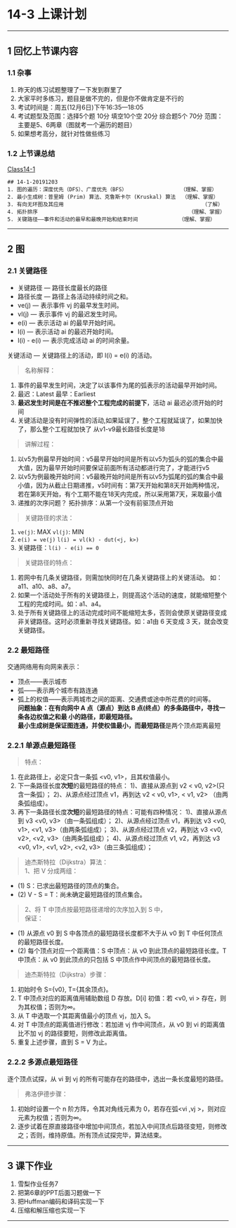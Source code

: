 # 14-3 上课计划     

---


## 1 回忆上节课内容  
### 1.1 杂事  
1. 昨天的练习试题整理了一下发到群里了      
2. 大家平时多练习，题目是做不完的，但是你不做肯定是不行的     
3. 考试时间是：周五(12月6日)下午16:35—18:05   
4. 考试题型及范围：选择5个题    10分   填空10个空   20分    综合题5个     70分  范围：主要是5、6两章（图就考一个遍历的题目）    
5. 如果想考高分，就针对性做些练习       


### 1.2 上节课总结    
[Class14-1](../course-summary/Class14-1-20191202.txt)      
```
## 14-1-20191203                              
1. 图的遍历：深度优先（DFS）、广度优先（BFS）                 （理解、掌握）        
2. 最小生成树：普里姆 (Prim) 算法、克鲁斯卡尔 (Kruskal) 算法  （理解、掌握） 
3. 有向无环图及其应用                                            （了解）   
4. 拓扑排序                                                （理解、掌握）  
5. 关键路径——事件和活动的最早和最晚开始和结束时间             （理解、掌握） 
```

---

## 2 图       

### 2.1 关键路径   
- 关键路径 — 路径长度最长的路径   
- 路径长度 — 路径上各活动持续时间之和。    
- ve(j) — 表示事件 vj 的最早发生时间。  
- vl(j) — 表示事件 vj 的最迟发生时间。   
- e(i) — 表示活动 ai 的最早开始时间。   
- l(i) — 表示活动 ai 的最迟开始时间。   
- l(i) - e(i) — 表示完成活动 ai 的时间余量。   

关键活动 — 关键路径上的活动，即 l(i) = e(i) 的活动。 

>名称解释：  
1. 事件的最早发生时间，决定了以该事件为尾的弧表示的活动最早开始时间。   
2. 最迟：Latest     最早：Earliest       
3. **最迟发生时间是在不推迟整个工程完成的前提下**，活动 ai 最迟必须开始的时间     
4. 关键活动是没有时间弹性的活动,如果延误了，整个工程就延误了，如果加快了，那么整个工程就加快了     从v1-v9最长路径长度是18  

>讲解过程：  
1. 以v5为例最早开始时间：v5最早开始时间是所有以v5为弧头的弧的集合中最大值，因为最早开始时间要保证前面所有活动都进行完了，才能进行v5   
2. 以v5为例最晚开始时间：v5最晚开始时间是所有以v5为弧尾的弧的集合中最小值，因为从截止日期递推，v5时间有：第7天开始和第8天开始两种情况，若在第8天开始，有个工期不能在18天内完成，所以采用第7天，采取最小值       
3. 递推的次序问题？ 拓扑排序：从第一个没有前驱顶点开始      

>关键路径的求法：    
1. `ve(j)`: MAX   `vl(j)`: MIN    
2.  `e(i) = ve(j)`       `l(i) = vl(k) - dut(<j, k>)`  
3.  关键路径：`l(i) - e(i) == 0`   

>关键路径的特点：    
1. 若网中有几条关键路径，则需加快同时在几条关键路径上的关键活动。 如：a11、a10、a8、a7。    
2. 如果一个活动处于所有的关键路径上，则提高这个活动的速度，就能缩短整个工程的完成时间。如：a1、a4。    
3. 处于所有关键路径上的活动完成时间不能缩短太多，否则会使原关键路径变成非关键路径。这时必须重新寻找关键路径。如：a1由 6 天变成 3 天，就会改变关键路径。    

### 2.2 最短路径    
交通网络用有向网来表示：   
- 顶点——表示城市   
- 弧——表示两个城市有路连通    
- 弧上的权值——表示两城市之间的距离、交通费或途中所花费的时间等。    
**问题抽象：**在有向网中 A 点（源点）到达 B 点(终点）的多条路径中，寻找一条各边权值之和最 
小的路径，即最短路径。    
**最小生成树**是保证图连通，并使权值最小，而**最短路径**是两个顶点距离最短     

### 2.2.1 单源点最短路径    
>特点：   
1. 在此路径上，必定只含一条弧 <v0, v1>，且其权值最小。    
2. 下一条路径长度**次短**的最短路径的特点： 1)、直接从源点到 v2 < v0, v2>(只含一条弧）；    2)、从源点经过顶点 v1，再到达 v2 < v0, v1>, < v1, v2> （由两条弧组成）。   
3. 再下一条路径长度**次短**的最短路径的特点：可能有四种情况： 
   1)、直接从源点到 v3 <v0, v3>（由一条弧组成）； 
   2)、从源点经过顶点 v1，再到达 v3 <v0, v1>, <v1, v3>（由两条弧组成）； 
   3)、从源点经过顶点 v2，再到达 v3 <v0, v2>, <v2, v3>（由两条弧组成）； 
   4)、从源点经过顶点 v1, v2，再到达 v3     <v0, v1>, <v1, v2>, <v2, v3>（由三条弧组成）； 

 

>迪杰斯特拉（Dijkstra）算法：      
>1、把 V 分成两组：    
- (1)  S：已求出最短路径的顶点的集合。   
- (2)  V - S = T：尚未确定最短路径的顶点集合。   

>2、将 T 中顶点按最短路径递增的次序加入到 S 中，   
保证： 
- (1)  从源点 v0 到 S 中各顶点的最短路径长度都不大于从 v0 到 T 中任何顶点的最短路径长度。   
- (2)  每个顶点对应一个距离值：S 中顶点：从 v0 到此顶点的最短路径长度。T 中顶点：从 v0 到此顶点的只包括 S 中顶点作中间顶点的最短路径长度。     

>迪杰斯特拉（Dijkstra）步骤：   
1. 初始时令 S={v0},  T={其余顶点}。    
2. T 中顶点对应的距离值用辅助数组 D 存放。D[i] 初值：若 <v0, vi > 存在，则为其权值；否则为∞。       
3. 从 T 中选取一个其距离值最小的顶点 vj，加入 S。    
4. 对 T 中顶点的距离值进行修改：若加进 vj 作中间顶点，从 v0 到 vi 的距离值比不加 vj 的路径要短，则修改此距离值。    
5. 重复上述步骤，直到 S = V 为止。    


### 2.2.2 多源点最短路径    
逐个顶点试探，从 vi 到 vj 的所有可能存在的路径中，选出一条长度最短的路径。    

>弗洛伊德步骤：   
1. 初始时设置一个 n 阶方阵，令其对角线元素为 0，若存在弧<vi ,vj >，则对应元素为权值；否则为∞。    
2. 逐步试着在原直接路径中增加中间顶点，若加入中间顶点后路径变短，则修改之；否则，维持原值。所有顶点试探完毕，算法结束。    











---

## 3 课下作业        
1. 雪梨作业任务7   
2. 把第6章的PPT后面习题做一下       
3. 把Huffman编码和译码实现一下    
4. 压缩和解压缩也实现一下   

---












